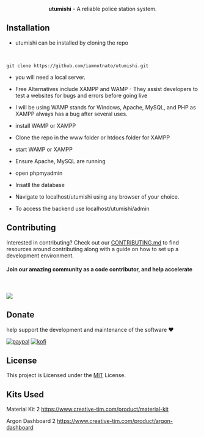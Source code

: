 <div align="center">

**utumishi** - A reliable police station system.
</div>

## Installation

- utumishi can be installed by cloning the repo
<br>

 `git clone https://github.com/iamnotnato/utumishi.git`

- you will need a local server. 
- Free Alternatives include XAMPP and WAMP - They assist developers to test a websites for bugs and errors before going live

- I will be using WAMP stands for Windows, Apache, MySQL, and PHP as XAMPP always has a bug after several uses.


- install WAMP or XAMPP
- Clone the repo in the www folder or htdocs folder for XAMPP
- start WAMP or XAMPP
- Ensure Apache, MySQL are running
- open phpmyadmin

- Insatll the database

- Navigate to localhost/utumishi using any browser of your choice.

- To access the backend use localhost/utumishi/admin


## Contributing

Interested in contributing? Check out our [CONTRIBUTING.md](docs/CONTRIBUTING.md) to find
resources around contributing along with a guide on how to set up a development environment.

#### Join our amazing community as a code contributor, and help accelerate
<br><br>
<a href="#">
  <img class="dark-light" src="#" />
</a>
## Donate

help support the development and maintenance of the software ❤️

[![paypal](https://img.shields.io/badge/paypal-%2300457C.svg?&style=for-the-badge&logo=paypal&logoColor=white)](https://paypal.me/#)
[![kofi](https://img.shields.io/badge/kofi-%23F16061.svg?&style=for-the-badge&logo=ko-fi&logoColor=white)](https://ko-fi.com/#)

## License

This project is Licensed under the [MIT](/LICENSE) License.

## Kits Used
Material Kit 2
https://www.creative-tim.com/product/material-kit

Argon Dashboard 2
https://www.creative-tim.com/product/argon-dashboard